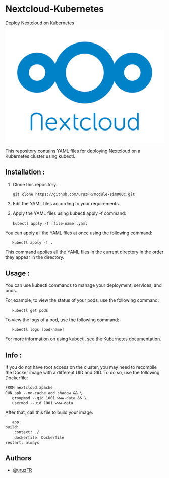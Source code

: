 # Nextcloud-Kubernetes
Deploy Nextcloud on Kubernetes

![logo](/Images/Nextcloud_Logo.png )

This repository contains YAML files for deploying Nextcloud on a Kubernetes cluster using kubectl.

## Installation :

1. Clone this repository:

       git clone https://github.com/uruzFR/module-sim800c.git
2. Edit the YAML files according to your requirements.

3. Apply the YAML files using kubectl apply -f command:

       kubectl apply -f [file-name].yaml
You can apply all the YAML files at once using the following command:

       kubectl apply -f .
This command applies all the YAML files in the current directory in the order they appear in the directory.

## Usage :

You can use kubectl commands to manage your deployment, services, and pods.

For example, to view the status of your pods, use the following command:

       kubectl get pods
To view the logs of a pod, use the following command:
       
       kubectl logs [pod-name]
For more information on using kubectl, see the Kubernetes documentation.

## Info :

If you do not have root access on the cluster, you may need to recompile the Docker image with a different UID and GID. To do so, use the following Dockerfile:
       
    FROM nextcloud:apache
    RUN apk --no-cache add shadow && \
       groupmod --gid 1001 www-data && \
       usermod --uid 1001 www-data
After that, call this file to build your image:

       app:
    build:
        context: ./
        dockerfile: Dockerfile
    restart: always


## Authors

- [@uruzFR](https://github.com/uruzFR)
